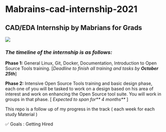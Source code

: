 #  Mabrains-cad-internship-2021  


## CAD/EDA Internship by Mabrians for Grads  



![](https://i.ibb.co/LZKsnB8/74658853.png)


### _**The timeline of the internship is as follows:**_

**Phase 1:** General Linux, Git, Docker, Documentation, Introduction to Open Source Tools training. [_Deadline to finish all training and tasks by **October 25th**_]  

**Phase 2:** Intensive Open Source Tools training and basic design phase, each one of you will be tasked to work on a design based on his area of interest and work on enhancing the Open Source tool suite. You will work in groups in that phase. [ _Expected to span for** 4 months**_ ]  


This repo is a follow up of my progress in the track ( each week for each study Material )

:white_check_mark: Goals : Getting Hired 

